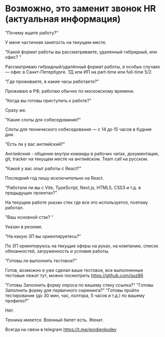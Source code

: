 # Возможно, это заменит звонок HR (актуальная информация)

"Почему ищите работу?"

У меня частичная занятость на текущем месте.

"Какой формат работы вы рассматриваете, удаленный гибридный, или офис? "

Рассматриваю гибридный/удалённый формат работы, в особых случаях — офис в Санкт-Петербурге. ТД или ИП на part-time или full-time 5/2.

"Где проживаете, в какие часы работаете?"

Проживаю в РФ, работаю обычно по московскому времени.

"Когда вы готовы приступить к работе?"

Сразу же.

"Какие слоты для собеседования?"

Слоты для технического собеседования — с 14 до 15 часов в будние дни.

"Есть ли у вас английский?"

Английский - общение внутри команды в рабочих чатах, документация, git, tracker на текущем месте на английском. Team call на русском.

"Какой у вас опыт работы с React?"

Последний год пишу исключительно на React.

"Работали ли вы с Vite, TypeScript, Next.js, HTML5, CSS3 и т.д. в предыдущих проектах?"

На текущем работе указан стек где все это используется, поэтому работал.

"Ваш основной стэк? "

Указан в резюме.

"На какую ЗП вы ориентируетесь?"

По ЗП ориентируюсь на текущие оферы на руках, на компанию, список обязанностей, загруженность и условия работы.

"Готовы ли выполнить тестовое?"

Готов, возможно я уже сделал ваше тестовое, все выполненные тестовые лежат тут, можно посмотреть https://github.com/guz86

"Готовы Заполнить форму опроса по вашему стеку ссылка?"
"Готовы Заполнить форму для первичного скрининга?"
"Готовы пройти тестирование (до 30 мин, час, полтора, 5 часов и т.д.) по вашему профилю?"

Нет.

Техника имеется. Военный билет есть. Женат.
 
Всегда на связи в telegram https://t.me/gordienkodev